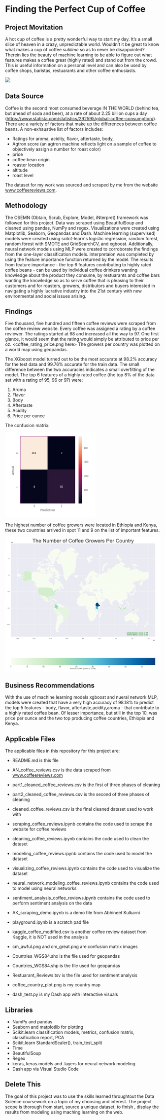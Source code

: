 

# Finding the Perfect Cup of Coffee



## Project Movitation
 
A hot cup of coffee is a pretty wonderful way to start my day. It’s a small slice of heaven in a crazy, unpredictable world. Wouldn’t it be great to know what makes a cup of coffee <i>sublime</i> so as to never be disappointed?  Therein lies the beauty of machine learning to be able to figure out what features makes a coffee great (highly rated) and stand out from the crowd. This is useful information on a personal level and can also be used by coffee shops, baristas, restuarants and other coffee enthusiasts.



<img src='https://media.giphy.com/media/cMPTAogPBRTIQ/giphy.gif'>


## Data Source

Coffee is the second most consumed beverage IN THE WORLD (behind tea, but ahead of soda and beer), at a rate of about 2.25 billion cups a day (https://www.statista.com/statistics/292595/global-coffee-consumption/).  There are a variety of factors that make up the differences between coffee beans.  A non-exhaustive list of factors includes:
 - Ratings for aroma, acidity, flavor, aftertaste, body, 
 - Agtron score (an agtron machine reflects light on a sample of coffee to objectively assign a number for roast color)  
 - price
 - coffee bean origin
 - roaster location
 - altitude
 - roast level
 
The dataset for my work was sourced and scraped by me from the website www.coffeereviews.com. 
 

## Methodology

The OSEMN (Obtain, Scrub, Explore, Model, iNterpret) framework was followed for this project.  Data was scraped using BeautifulSoup and cleaned using pandas, NumPy and regex.  Visualizations were created using Matplotlib, Seaborn, Geopandas and Dash.  Machine learning (supervised) models were created using scikit-learn's logistic regression, random forest, random forest with SMOTE and GridSearchCV, and xgboost.  Additionally, neural network models using MLP were created to corroborate the findings from the one-layer classification models.  Interpretaion was completed by using the feature importance function returned by the model.  The results from feature importance - the top 6 features contributing to highly rated coffee beans - can be used by individual coffee drinkers wanting knowledge about the product they consume, by restuarants and coffee bars wanting the knowledge so as to serve coffee that is pleasing to their customers and for roasters, growers, distributors and buyers interested in navigating a highly lucrative industry into the 21st century with new environmental and social issues arising.


## Findings

Five thousand, five hundred and fifteen coffee reviews were scraped from the coffee review website.  Every coffee was assigned a rating by a coffee reviewer. The ratings started at 68 and increased all the way to 97.  One first glance, it would seem that the rating would simply be attributed to price per oz.  <coffee_rating_price.png here>  The growers per country was plotted on a world map using geopandas.  

The XGboost model turned out to be the most accurate at 98.2% accuracy for the test data and 99.76% accurate for the train data. The small difference between the two accuracies indicates a small overfitting of the model. The top 6 features of a highly rated coffee (the top 8% of the data set with a rating of 95, 96 or 97) were:
 1. Aroma
 2. Flavor
 3. Body
 4. Aftertaste
 5. Acidity
 6. Price per ounce
 
The confusion matrix: 


![](cm_great.png)


The highest number of coffee growers were located in Ethiopia and Kenya, these two countries arrived in spot 11 and 9 on the list of important features.



![](coffee_country_plot.png)




## Business Recommendations

With the use of machine learning models xgboost and nueral network MLP, models were created that have a very high accuracy of 98.18% to predict the top 5 features - body, flavor, aftertaste,acidity,aroma -  that contribute to a highly rated coffee bean. Of lesser importance, but still in the top 10, was price per ounce and the two top producing coffee countries, Ethiopia and Kenya. 



## Applicable Files

The applicable files in this repository for this project are:

- README.md is this file

- AN_coffee_reviews.csv is the data scraped from www.coffeereviews.com
- part1_cleaned_coffee_reviews.csv is the first of three phases of cleaning
- part2_cleaned_coffee_reviews.csv is the second of three phases of cleaning
- cleaned_coffee_reviews.csv is the final cleaned dataset used to work with

- scraping_coffee_reviews.ipynb contains the code used to scrape the website for coffee reviews
- cleaning_coffee_reviews.ipynb contains the code used to clean the dataset
- modeling_coffee_reviews.ipynb contains the code used to model the dataset
- visualizing_coffee_reviews.ipynb contains the code used to visualize the dataset
- neural_network_modeling_coffee_reviews.ipynb contains the code used to model using neural networks
- sentiment_analysis_coffee_reviews.ipynb contains the code used to perform sentiment analysis on the data

- AK_scraping_demo.ipynb is a demo file from Abhineet Kulkarni
- playground.ipynb is a scratch pad file
- kaggle_coffee_modified.csv is another coffee review dataset from Kaggle, it is NOT used in the analysis

- cm_awful.png and cm_great.png are confusion matrix images
- Countries_WGS84.shx is the file used for geopandas
- Countries_WGS84.shp is the file used for geopandas
- Restuarant_Reviews.tsv is the file used for sentiment analysis
- coffee_country_plot.png is my country map
- dash_test.py is my Dash app with interactive visuals


## Libraries

- NumPy and pandas
- Seaborn and matplotlib for plotting
- Scikit.learn classification models, metrics, confusion matrix, classification report, PCA
- Scikit.learn StandardScaler(), train_test_split
- Time
- BeautifulSoup 
- Regex
- keras, keras.models and .layers for neural network modeling
- Dash app via Visual Studio Code



## Delete This
The goal of this project was to use the skills learned throughtout the Data Science coursework on a topic of my choosing and interest.  The project scope is thorough from start, source a unique dataset, to finish , display the results from modeling using maching learning on the web. 
